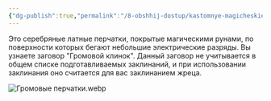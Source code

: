 ```yaml
---
{"dg-publish":true,"permalink":"/8-obshhij-dostup/kastomnye-magicheskie-predmety/gromovye-perchatki/"}
---
```


Это серебряные латные перчатки, покрытые магическими рунами, по поверхности которых бегают небольшие электрические разряды. Вы узнаете заговор "Громовой клинок". Данный заговор не учитывается в общем списке подготавливаемых заклинаний, и при использовании заклинания оно считается для вас заклинанием жреца.


![Громовые перчатки.webp](/img/user/0.%20tech/%D0%98%D0%B7%D0%BE%D0%B1%D1%80%D0%B0%D0%B6%D0%B5%D0%BD%D0%B8%D1%8F/%D0%93%D1%80%D0%BE%D0%BC%D0%BE%D0%B2%D1%8B%D0%B5%20%D0%BF%D0%B5%D1%80%D1%87%D0%B0%D1%82%D0%BA%D0%B8.webp)
